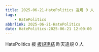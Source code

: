 ```yaml
---
title: 2025-06-21-HatePolitics 違規 0 人
tags:
    - HatePolitics
abbrlink: 2025-06-21-HatePolitics
date: HatePolitics-2025-06-21 12:00:00
---
```

HatePolitics 板 [板規連結](https://www.ptt.cc/bbs/HatePolitics/M.1617115262.A.D60.html)
昨天違規 0 人
